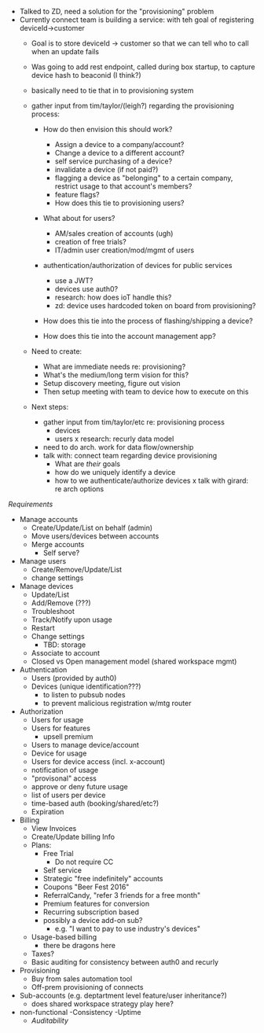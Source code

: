 
- Talked to ZD, need a solution for the "provisioning" problem
- Currently connect team is building a service: with teh goal of registering deviceId->customer
  - Goal is to store deviceId -> customer so that we can tell who to call when an update fails
  - Was going to add rest endpoint, called during box startup, to capture device hash to beaconid (I think?)
  - basically need to tie that in to provisioning system

  - gather input from tim/taylor/(leigh?) regarding the provisioning process:
    - How do then envision this should work?
      - Assign a device to a company/account?
      - Change a device to a different account?
      - self service purchasing of a device?
      - invalidate a device (if not paid?)
      - flagging a device as "belonging" to a certain company, restrict usage to that account's members?
      - feature flags?
      - How does this tie to provisioning users?
    - What about for users?
      - AM/sales creation of accounts (ugh)
      - creation of free trials?
      - IT/admin user creation/mod/mgmt of users

    - authentication/authorization of devices for public services
        - use a JWT?
        - devices use auth0?
        - research: how does ioT handle this?
        - zd: device uses hardcoded token on board from provisioning?
    - How does this tie into the process of flashing/shipping a device?
    - How does this tie into the account management app?

  - Need to create:
    - What are immediate needs re: provisioning?
    - What's the medium/long term vision for this?
    - Setup discovery meeting, figure out vision
    - Then setup meeting with team to device how to execute on this

  - Next steps:
    - gather input from tim/taylor/etc re: provisioning process
      - devices
      - users
    x research: recurly data model
    - need to do arch. work for data flow/ownership
    - talk with: connect team regarding device provisioning
      - What are *their* goals
      - how do we uniquely identify a device
      - how to we authenticate/authorize devices
    x talk with girard: re arch options



*Requirements*
  - Manage accounts
    - Create/Update/List on behalf (admin)
    - Move users/devices between accounts
    - Merge accounts
      - Self serve?
  - Manage users
    - Create/Remove/Update/List
    - change settings
  - Manage devices
    - Update/List
    - Add/Remove (???)
    - Troubleshoot
    - Track/Notify upon usage
    - Restart
    - Change settings
      - TBD: storage
    - Associate to account
    - Closed vs Open management model (shared workspace mgmt)
  - Authentication
    - Users (provided by auth0)
    - Devices (unique identification???)
      - to listen to pubsub nodes
      - to prevent malicious registration w/mtg router
  - Authorization
    - Users for usage
    - Users for features
      - upsell premium
    - Users to manage device/account
    - Device for usage
    - Users for device access (incl. x-account)
    - notification of usage
    - "provisonal" access
    - approve or deny future usage
    - list of users per device
    - time-based auth (booking/shared/etc?)
    - Expiration
  - Billing
    - View Invoices
    - Create/Update billing Info
    - Plans:
      - Free Trial
        - Do not require CC
      - Self service
      - Strategic "free indefinitely" accounts
      - Coupons "Beer Fest 2016"
      - ReferralCandy, "refer 3 friends for a free month"
      - Premium features for conversion
      - Recurring subscription based
      - possibly a device add-on sub?
        - e.g. "I want to pay to use industry's devices"
    - Usage-based billing
      - there be dragons here
    - Taxes?
    - Basic auditing for consistency between auth0 and recurly
  - Provisioning
    - Buy from sales automation tool
    - Off-prem provisioning of connects
  - Sub-accounts (e.g. deptartment level feature/user inheritance?)
    - does shared workspace strategy play here?
  - non-functional
    -Consistency
    -Uptime
    - *Auditability*


